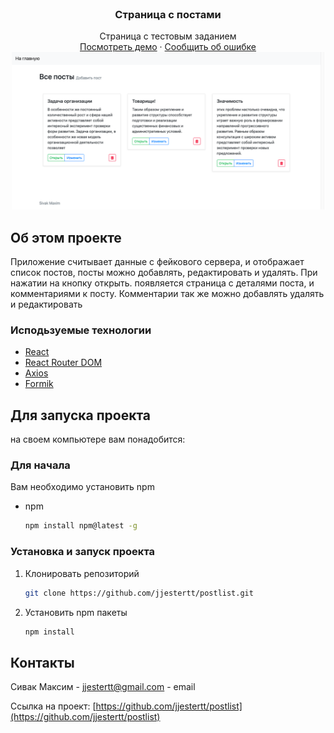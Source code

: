 <!-- PROJECT LOGO -->
<br />
<p align="center">
  <h3 align="center">Страница с постами</h3>

  <p align="center">
    Страница с тестовым заданием
    <br />
    <a href="https://github.com/github_username/repo_name">Посмотреть демо</a>
    ·
    <a href="https://github.com/github_username/repo_name/issues">Сообщить об ошибке</a>
    <img src="https://raw.githubusercontent.com/jjestertt/postlist/master/screen.png" alt="screen" width="500"">
  </p>
</p>

<!-- ABOUT THE PROJECT -->
## Об этом проекте

Приложение считывает данные с фейкового сервера, и отображает список постов, посты можно добавлять, редактировать и удалять. При нажатии на кнопку открыть. появляется страница с деталями поста, и комментариями к посту. Комментарии так же можно добавлять удалять и редактировать

### Исподьзуемые технологии

* [React](https://ru.reactjs.org/)
* [React Router DOM](https://reactrouter.com/)
* [Axios](https://github.com/axios/axios)
* [Formik](https://formik.org)



<!-- GETTING STARTED -->
## Для запуска проекта

на своем компьютере вам понадобится:

### Для начала

Вам необходимо установить npm
* npm
  ```sh
  npm install npm@latest -g
  ```

### Установка и запуск проекта

1. Клонировать репозиторий
   ```sh
   git clone https://github.com/jjestertt/postlist.git
   ```
2. Установить npm пакеты
   ```sh
   npm install
   ```

<!-- CONTACT -->
## Контакты

Сивак Максим - [jjestertt@gmail.com](jjestertt@gmail.com) - email

Ссылка на проект: [https://github.com/jjestertt/postlist](https://github.com/jjestertt/postlist)
